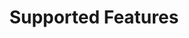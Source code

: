 ---
title: Supported Features
sidebar: mydoc_sidebar
permalink: supported_features.html
folder: mydoc
---
